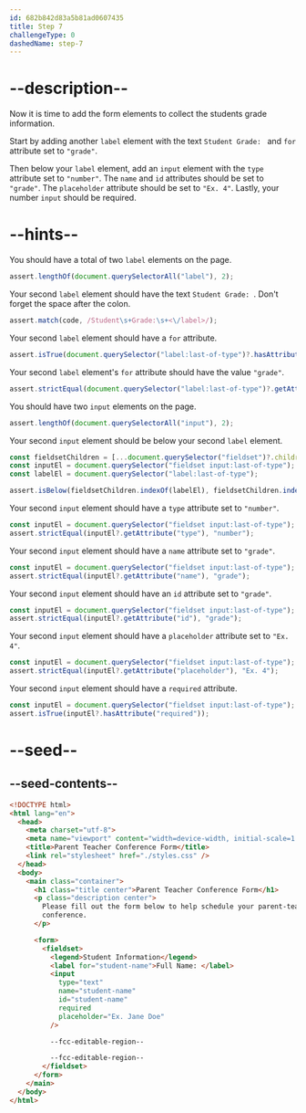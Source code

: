 ```yaml
---
id: 682b842d83a5b81ad0607435
title: Step 7
challengeType: 0
dashedName: step-7
---
```


# --description--

Now it is time to add the form elements to collect the students grade information.

Start by adding another `label` element with the text `Student Grade: ` and `for` attribute set to `"grade"`.

Then below your `label` element, add an `input` element with the `type` attribute set to `"number"`. The `name` and `id` attributes should be set to `"grade"`. The `placeholder` attribute should be set to `"Ex. 4"`. Lastly, your number `input` should be required. 

# --hints--

You should have a total of two `label` elements on the page.

```js
assert.lengthOf(document.querySelectorAll("label"), 2);
```

Your second `label` element should have the text `Student Grade: `. Don't forget the space after the colon.

```js
assert.match(code, /Student\s+Grade:\s+<\/label>/);
```

Your second `label` element should have a `for` attribute.

```js
assert.isTrue(document.querySelector("label:last-of-type")?.hasAttribute("for"));
```

Your second `label` element's `for` attribute should have the value `"grade"`.

```js
assert.strictEqual(document.querySelector("label:last-of-type")?.getAttribute("for"), "grade");
```

You should have two `input` elements on the page.

```js
assert.lengthOf(document.querySelectorAll("input"), 2);
```

Your second `input` element should be below your second `label` element.

```js
const fieldsetChildren = [...document.querySelector("fieldset")?.children];
const inputEl = document.querySelector("fieldset input:last-of-type");
const labelEl = document.querySelector("label:last-of-type");

assert.isBelow(fieldsetChildren.indexOf(labelEl), fieldsetChildren.indexOf(inputEl));
```

Your second `input` element should have a `type` attribute set to `"number"`.

```js
const inputEl = document.querySelector("fieldset input:last-of-type");
assert.strictEqual(inputEl?.getAttribute("type"), "number");
```

Your second `input` element should have a `name` attribute set to `"grade"`.

```js
const inputEl = document.querySelector("fieldset input:last-of-type");
assert.strictEqual(inputEl?.getAttribute("name"), "grade");
```

Your second `input` element should have an `id` attribute set to `"grade"`.

```js
const inputEl = document.querySelector("fieldset input:last-of-type");
assert.strictEqual(inputEl?.getAttribute("id"), "grade");
```

Your second `input` element should have a `placeholder` attribute set to `"Ex. 4"`.

```js
const inputEl = document.querySelector("fieldset input:last-of-type");
assert.strictEqual(inputEl?.getAttribute("placeholder"), "Ex. 4");
```

Your second `input` element should have a `required` attribute.

```js
const inputEl = document.querySelector("fieldset input:last-of-type");
assert.isTrue(inputEl?.hasAttribute("required"));
```

# --seed--

## --seed-contents--

```html
<!DOCTYPE html>
<html lang="en">
  <head>
    <meta charset="utf-8">
    <meta name="viewport" content="width=device-width, initial-scale=1.0">
    <title>Parent Teacher Conference Form</title>
    <link rel="stylesheet" href="./styles.css" />
  </head>
  <body>
    <main class="container">
      <h1 class="title center">Parent Teacher Conference Form</h1>
      <p class="description center">
        Please fill out the form below to help schedule your parent-teacher
        conference.
      </p>

      <form>
        <fieldset>
          <legend>Student Information</legend>
          <label for="student-name">Full Name: </label>
          <input
            type="text"
            name="student-name"
            id="student-name"
            required
            placeholder="Ex. Jane Doe"
          />

          --fcc-editable-region--

          --fcc-editable-region--
        </fieldset>
      </form>
    </main>
  </body>
</html>
```
